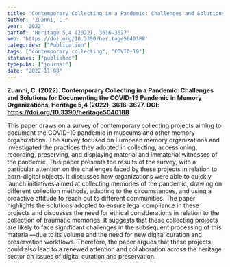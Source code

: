 ```yaml
---
title: 'Contemporary Collecting in a Pandemic: Challenges and Solutions for Documenting the COVID-19 Pandemic in Memory Organizations'
author: 'Zuanni, C.'
year: '2022'
partof: 'Heritage 5,4 (2022), 3616-3627'
web: 'https://doi.org/10.3390/heritage5040188'
categories: ["Publication"]
tags: ["contemporary collecting", "COVID-19"]
statuses: ["published"]
typepubs: ["journal"]
date: "2022-11-08"
---
```


**Zuanni, C. (2022). Contemporary Collecting in a Pandemic: Challenges and Solutions for Documenting the COVID-19 Pandemic in Memory Organizations, Heritage 5,4 (2022), 3616-3627. DOI: https://doi.org/10.3390/heritage5040188**

This paper draws on a survey of contemporary collecting projects aiming to document the COVID-19 pandemic in museums and other memory organizations. The survey focused on European memory organizations and investigated the practices they adopted in collecting, accessioning, recording, preserving, and displaying material and immaterial witnesses of the pandemic. This paper presents the results of the survey, with a particular attention on the challenges faced by these projects in relation to born-digital objects. It discusses how organizations were able to quickly launch initiatives aimed at collecting memories of the pandemic, drawing on different collection methods, adapting to the circumstances, and using a proactive attitude to reach out to different communities. The paper highlights the solutions adopted to ensure legal compliance in these projects and discusses the need for ethical considerations in relation to the collection of traumatic memories. It suggests that these collecting projects are likely to face significant challenges in the subsequent processing of this material—due to its volume and the need for new digital curation and preservation workflows. Therefore, the paper argues that these projects could also lead to a renewed attention and collaboration across the heritage sector on issues of digital curation and preservation.